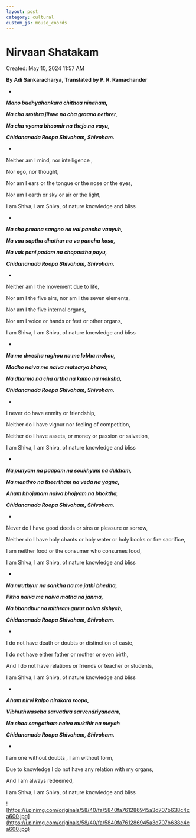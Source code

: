 ```yaml
---
layout: post
category: cultural
custom_js: mouse_coords
---
```


# Nirvaan Shatakam

Created: May 10, 2024 11:57 AM

**By Adi Sankaracharya, Translated by P. R. Ramachander**

-

***Mano budhyahankara chithaa ninaham,***

***Na cha srothra jihwe na cha graana nethrer,***

***Na cha vyoma bhoomir na thejo na vayu,***

***Chidananada Roopa Shivoham, Shivoham.***

-
Neither am I mind, nor intelligence ,

Nor ego, nor thought,

Nor am I ears or the tongue or the nose or the eyes,

Nor am I earth or sky or air or the light,

I am Shiva, I am Shiva, of nature knowledge and bliss

-

***Na cha praana sangno na vai pancha vaayuh,***

***Na vaa saptha dhathur na va pancha kosa,***

***Na vak pani padam na chopastha payu,***

***Chidananada Roopa Shivoham, Shivoham.***

-

Neither am I the movement due to life,

Nor am I the five airs, nor am I the seven elements,

Nor am I the five internal organs,

Nor am I voice or hands or feet or other organs,

I am Shiva, I am Shiva, of nature knowledge and bliss

-

***Na me dwesha raghou na me lobha mohou,***

***Madho naiva me naiva matsarya bhava,***

***Na dharmo na cha artha na kamo na moksha,***

***Chidananada Roopa Shivoham, Shivoham.***

-

I never do have enmity or friendship,

Neither do I have vigour nor feeling of competition,

Neither do I have assets, or money or passion or salvation,

I am Shiva, I am Shiva, of nature knowledge and bliss

-

***Na punyam na paapam na soukhyam na dukham,***

***Na manthro na theertham na veda na yagna,***

***Aham bhojanam naiva bhojyam na bhoktha,***

***Chidananada Roopa Shivoham, Shivoham.***

-

Never do I have good deeds or sins or pleasure or sorrow,

Neither do I have holy chants or holy water or holy books or fire sacrifice,

I am neither food or the consumer who consumes food,

I am Shiva, I am Shiva, of nature knowledge and bliss

-

***Na mruthyur na sankha na me jathi bhedha,***

***Pitha naiva me naiva matha na janma,***

***Na bhandhur na mithram gurur naiva sishyah,***

***Chidananada Roopa Shivoham, Shivoham.***

-

I do not have death or doubts or distinction of caste,

I do not have either father or mother or even birth,

And I do not have relations or friends or teacher or students,

I am Shiva, I am Shiva, of nature knowledge and bliss

-

***Aham nirvi kalpo nirakara roopo,***

***Vibhuthwascha sarvathra sarvendriyanaam,***

***Na chaa sangatham naiva mukthir na meyah***

***Chidananada Roopa Shivoham, Shivoham.***

-

I am one without doubts , I am without form,

Due to knowledge I do not have any relation with my organs,

And I am always redeemed,

I am Shiva, I am Shiva, of nature knowledge and bliss

![https://i.pinimg.com/originals/58/40/fa/5840fa761286945a3d707b638c4ca600.jpg](https://i.pinimg.com/originals/58/40/fa/5840fa761286945a3d707b638c4ca600.jpg)
